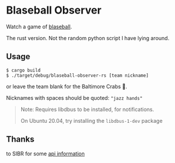 # Blaseball Observer 

Watch a game of [blaseball](https://blaseball.com).

The rust version.
Not the random python script I have lying around.

## Usage
```shell script
$ cargo build
$ ./target/debug/blaseball-observer-rs [team nickname]
```

or leave the team blank for the Baltimore Crabs 🦀.

Nicknames with spaces should be quoted: `"jazz hands"`

> Note: Requires libdbus to be installed, for notifications.
>
> On Ubuntu 20.04, try installing the `libdbus-1-dev` package

## Thanks
to SIBR for some [api information](https://github.com/Society-for-Internet-Blaseball-Research/blaseball-api-spec)